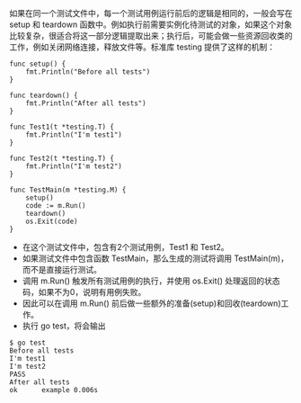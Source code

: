如果在同一个测试文件中，每一个测试用例运行前后的逻辑是相同的，一般会写在 setup 和 teardown 函数中。例如执行前需要实例化待测试的对象，如果这个对象比较复杂，很适合将这一部分逻辑提取出来；执行后，可能会做一些资源回收类的工作，例如关闭网络连接，释放文件等。标准库 testing 提供了这样的机制：

```
func setup() {
	fmt.Println("Before all tests")
}

func teardown() {
	fmt.Println("After all tests")
}

func Test1(t *testing.T) {
	fmt.Println("I'm test1")
}

func Test2(t *testing.T) {
	fmt.Println("I'm test2")
}

func TestMain(m *testing.M) {
	setup()
	code := m.Run()
	teardown()
	os.Exit(code)
}
```

- 在这个测试文件中，包含有2个测试用例，Test1 和 Test2。
- 如果测试文件中包含函数 TestMain，那么生成的测试将调用 TestMain(m)，而不是直接运行测试。
- 调用 m.Run() 触发所有测试用例的执行，并使用 os.Exit() 处理返回的状态码，如果不为0，说明有用例失败。
- 因此可以在调用 m.Run() 前后做一些额外的准备(setup)和回收(teardown)工作。
- 执行 go test，将会输出

```
$ go test
Before all tests
I'm test1
I'm test2
PASS
After all tests
ok      example 0.006s
```